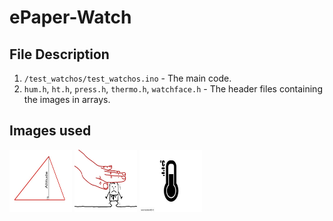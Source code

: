 # ePaper-Watch

## File Description

1. `/test_watchos/test_watchos.ino` - The main code.
2. `hum.h`, `ht.h`, `press.h`, `thermo.h`, `watchface.h` - The header files containing the images in arrays.

## Images used

<p float="left">
 <img src="ALTITUDE-OF-A-TRIANGLE.jpg" height="100" width="100"/>  
 <img src="pressure.jpg" height="100" width="100"/>
 <img src="thermometer-icon-.jpg" height="100" width="100"/>
</p>



 


 
